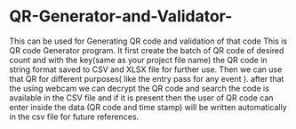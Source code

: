 # QR-Generator-and-Validator-
This can be used for Generating QR code and validation of that code 
This is QR code Generator program. It first create the batch of QR code of desired count and with the key(same as your project file name) the QR code in string format saved to CSV and XLSX file for further use. Then we can use that QR for different purposes( like the entry pass for any event ). after that the using webcam we can decrypt the QR  code and search the code is available in the CSV file and if it is present then the user of QR code can enter inside the data (QR code and time stamp) will be written automatically in the csv file for future references. 
